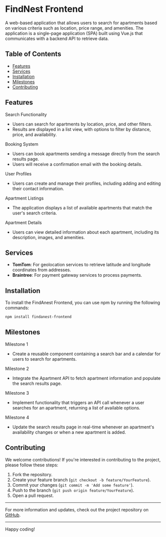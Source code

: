 # FindNest Frontend

A web-based application that allows users to search for apartments based on various criteria such as location, price range, and amenities. The application is a single-page application (SPA) built using Vue.js that communicates with a backend API to retrieve data.

## Table of Contents

- [Features](#features)
- [Services](#services)
- [Installation](#installation)
- [Milestones](#milestones)
- [Contributing](#contributing)

## Features

Search Functionality

- Users can search for apartments by location, price, and other filters.
- Results are displayed in a list view, with options to filter by distance, price, and availability.

Booking System

- Users can book apartments sending a message directly from the search results page.
- Users will receive a confirmation email with the booking details.

User Profiles

- Users can create and manage their profiles, including adding and editing their contact information.

Apartment Listings

- The application displays a list of available apartments that match the user's search criteria.

Apartment Details

- Users can view detailed information about each apartment, including its description, images, and amenities.

## Services

- **TomTom**: For geolocation services to retrieve latitude and longitude coordinates from addresses.
- **Braintree**: For payment gateway services to process payments.

## Installation

To install the FindAnest Frontend, you can use npm by running the following commands:

```bash
npm install findanest-frontend
```

## Milestones

Milestone 1

- Create a reusable component containing a search bar and a calendar for users to search for apartments.
  
Milestone 2

- Integrate the Apartment API to fetch apartment information and populate the search results page.
  
Milestone 3

- Implement functionality that triggers an API call whenever a user searches for an apartment, returning a list of available options.

Milestone 4

- Update the search results page in real-time whenever an apartment's availability changes or when a new apartment is added.

## Contributing

We welcome contributions! If you're interested in contributing to the project, please follow these steps:

1. Fork the repository.
2. Create your feature branch (`git checkout -b feature/YourFeature`).
3. Commit your changes (`git commit -m 'Add some feature'`).
4. Push to the branch (`git push origin feature/YourFeature`).
5. Open a pull request.

---

For more information and updates, check out the project repository on [GitHub](https://github.com/EmilioGall/findanest-frontend). 

---

Happy coding!

